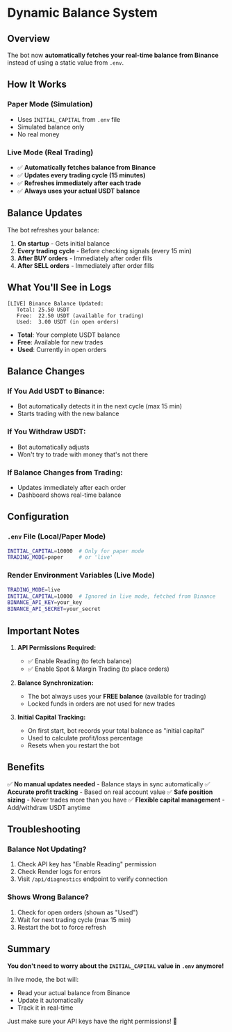 # Dynamic Balance System

## Overview

The bot now **automatically fetches your real-time balance from Binance** instead of using a static value from `.env`.

## How It Works

### Paper Mode (Simulation)
- Uses `INITIAL_CAPITAL` from `.env` file
- Simulated balance only
- No real money

### Live Mode (Real Trading)
- ✅ **Automatically fetches balance from Binance**
- ✅ **Updates every trading cycle (15 minutes)**
- ✅ **Refreshes immediately after each trade**
- ✅ **Always uses your actual USDT balance**

## Balance Updates

The bot refreshes your balance:

1. **On startup** - Gets initial balance
2. **Every trading cycle** - Before checking signals (every 15 min)
3. **After BUY orders** - Immediately after order fills
4. **After SELL orders** - Immediately after order fills

## What You'll See in Logs

```
[LIVE] Binance Balance Updated:
   Total: 25.50 USDT
   Free:  22.50 USDT (available for trading)
   Used:  3.00 USDT (in open orders)
```

- **Total**: Your complete USDT balance
- **Free**: Available for new trades
- **Used**: Currently in open orders

## Balance Changes

### If You Add USDT to Binance:
- Bot automatically detects it in the next cycle (max 15 min)
- Starts trading with the new balance

### If You Withdraw USDT:
- Bot automatically adjusts
- Won't try to trade with money that's not there

### If Balance Changes from Trading:
- Updates immediately after each order
- Dashboard shows real-time balance

## Configuration

### `.env` File (Local/Paper Mode)
```bash
INITIAL_CAPITAL=10000  # Only for paper mode
TRADING_MODE=paper     # or 'live'
```

### Render Environment Variables (Live Mode)
```bash
TRADING_MODE=live
INITIAL_CAPITAL=10000  # Ignored in live mode, fetched from Binance
BINANCE_API_KEY=your_key
BINANCE_API_SECRET=your_secret
```

## Important Notes

1. **API Permissions Required:**
   - ✅ Enable Reading (to fetch balance)
   - ✅ Enable Spot & Margin Trading (to place orders)

2. **Balance Synchronization:**
   - The bot always uses your **FREE balance** (available for trading)
   - Locked funds in orders are not used for new trades

3. **Initial Capital Tracking:**
   - On first start, bot records your total balance as "initial capital"
   - Used to calculate profit/loss percentage
   - Resets when you restart the bot

## Benefits

✅ **No manual updates needed** - Balance stays in sync automatically
✅ **Accurate profit tracking** - Based on real account value
✅ **Safe position sizing** - Never trades more than you have
✅ **Flexible capital management** - Add/withdraw USDT anytime

## Troubleshooting

### Balance Not Updating?
1. Check API key has "Enable Reading" permission
2. Check Render logs for errors
3. Visit `/api/diagnostics` endpoint to verify connection

### Shows Wrong Balance?
1. Check for open orders (shown as "Used")
2. Wait for next trading cycle (max 15 min)
3. Restart the bot to force refresh

## Summary

**You don't need to worry about the `INITIAL_CAPITAL` value in `.env` anymore!** 

In live mode, the bot will:
- Read your actual balance from Binance
- Update it automatically
- Track it in real-time

Just make sure your API keys have the right permissions! 🚀

